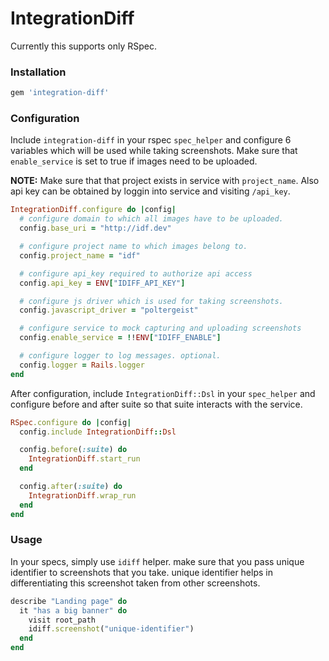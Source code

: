 # IntegrationDiff

Currently this supports only RSpec.

### Installation

```rb
gem 'integration-diff'
```

### Configuration

Include `integration-diff` in your rspec `spec_helper` and configure 6 variables
which will be used while taking screenshots. Make sure that `enable_service` is
set to true if images need to be uploaded.

**NOTE:** Make sure that that project exists in service with `project_name`. Also
api key can be obtained by loggin into service and visiting `/api_key`.


```rb
IntegrationDiff.configure do |config|
  # configure domain to which all images have to be uploaded.
  config.base_uri = "http://idf.dev"

  # configure project name to which images belong to.
  config.project_name = "idf"

  # configure api_key required to authorize api access
  config.api_key = ENV["IDIFF_API_KEY"]

  # configure js driver which is used for taking screenshots.
  config.javascript_driver = "poltergeist"

  # configure service to mock capturing and uploading screenshots
  config.enable_service = !!ENV["IDIFF_ENABLE"]

  # configure logger to log messages. optional.
  config.logger = Rails.logger
end
```

After configuration, include `IntegrationDiff::Dsl` in your `spec_helper` and
configure before and after suite so that suite interacts with the service.


```rb
RSpec.configure do |config|
  config.include IntegrationDiff::Dsl

  config.before(:suite) do
    IntegrationDiff.start_run
  end

  config.after(:suite) do
    IntegrationDiff.wrap_run
  end
end
```

### Usage

In your specs, simply use `idiff` helper. make sure that you pass unique identifier
to screenshots that you take. unique identifier helps in differentiating this
screenshot taken from other screenshots.


```rb
describe "Landing page" do
  it "has a big banner" do
    visit root_path
    idiff.screenshot("unique-identifier")
  end
end
```
